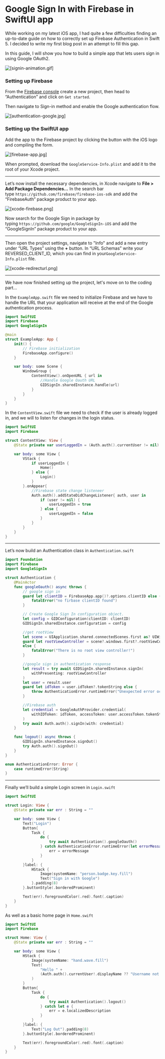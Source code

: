 # Google Sign In with Firebase in SwiftUI app

While working on my latest iOS app, I had quite a few difficulties finding an up-to-date guide on how to correctly set up Firebase Authentication in Swift 5.
I decided to write my first blog post in an attempt to fill this gap.

In this guide, I will show you how to build a simple app that lets users sign in using Google OAuth2.

![[signin-animation.gif]](https://miro.medium.com/v2/resize:fit:1400/1*CwsphXmDv0pLLRYwZrA6CQ.gif)

### Setting up Firebase

From the [Firebase console](https://console.firebase.google.com/u/0/) create a new project, then head to “Authentication” and click on `Get started`.

Then navigate to Sign-in method and enable the Google authentication flow.

![[authentication-google.jpg]](https://miro.medium.com/v2/resize:fit:1400/format:webp/1*TqxMMQFd0fmyGLCMOpqhDg.jpeg)

### Setting up the SwiftUI app

Add the app to the Firebase project by clicking the button with the iOS logo and compiling the form.

![[firebase-app.jpg]](https://miro.medium.com/v2/resize:fit:1400/format:webp/1*tIXOjHejPKHFctAuwF3eUA.jpeg)

When prompted, download the `GoogleService-Info.plist` and add it to the root of your Xcode project.

---

Let’s now install the necessary dependencies, in Xcode navigate to **File > Add Package Dependencies…**
In the search bar type `https://github.com/firebase/firebase-ios-sdk` and add the “FirebaseAuth” package product to your app.

![[xcode-firebase.png]](https://miro.medium.com/v2/resize:fit:1400/format:webp/1*ETnOAQyTA3HG3-AKiqKH4w.png)

Now search for the Google Sign in package by typing `https://github.com/google/GoogleSignIn-iOS` and add the “GoogleSignIn” package product to your app.

---

Then open the project settings, navigate to "Info" and add a new entry under “URL Types” using the **+** button.
In “URL Schemas” write your REVERSED_CLIENT_ID, which you can find in your`GoogleService-Info.plist` file.

![[xcode-redirecturl.png]](https://miro.medium.com/v2/resize:fit:1400/format:webp/1*ITkCxZKDPb6r8Dy8WDXQHQ.png)

---

We have now finished setting up the project, let's move on to the coding part...

In the `ExampleApp.swift` file we need to initialize Firebase and we have to handle the URL that your application will receive at the end of the Google authentication process.

```swift
import SwiftUI
import Firebase
import GoogleSignIn

@main
struct ExampleApp: App {
    init() {
        // Firebase initialization
        FirebaseApp.configure()
    }

    var body: some Scene {
        WindowGroup {
            ContentView().onOpenURL { url in
                //Handle Google Oauth URL
                GIDSignIn.sharedInstance.handle(url)
            }
        }
    }
}
```

In the `ContentView.swift` file we need to check if the user is already logged in, and we will to listen for changes in the login status.

```swift
import SwiftUI
import Firebase

struct ContentView: View {
    @State private var userLoggedIn = (Auth.auth().currentUser != nil)

    var body: some View {
        VStack {
            if userLoggedIn {
                Home()
            } else {
                Login()
            }
        }.onAppear{
            //Firebase state change listeneer
            Auth.auth().addStateDidChangeListener{ auth, user in
                if (user != nil) {
                    userLoggedIn = true
                } else {
                    userLoggedIn = false
                }
            }
        }
    }
}
```

---

Let’s now build an Authentication class in `Authentication.swift`

```swift
import Foundation
import Firebase
import GoogleSignIn

struct Authentication {
    @MainActor
    func googleOauth() async throws {
        // google sign in
        guard let clientID = FirebaseApp.app()?.options.clientID else {
            fatalError("no firbase clientID found")
        }

        // Create Google Sign In configuration object.
        let config = GIDConfiguration(clientID: clientID)
        GIDSignIn.sharedInstance.configuration = config

        //get rootView
        let scene = UIApplication.shared.connectedScenes.first as? UIWindowScene
        guard let rootViewController = scene?.windows.first?.rootViewController
        else {
            fatalError("There is no root view controller!")
        }

        //google sign in authentication response
        let result = try await GIDSignIn.sharedInstance.signIn(
            withPresenting: rootViewController
        )
        let user = result.user
        guard let idToken = user.idToken?.tokenString else {
            throw AuthenticationError.runtimeError("Unexpected error occurred, please retry")
        }

        //Firebase auth
        let credential = GoogleAuthProvider.credential(
            withIDToken: idToken, accessToken: user.accessToken.tokenString
        )
        try await Auth.auth().signIn(with: credential)
    }

    func logout() async throws {
        GIDSignIn.sharedInstance.signOut()
        try Auth.auth().signOut()
    }
}

enum AuthenticationError: Error {
    case runtimeError(String)
}
```

---

Finally we’ll build a simple Login screen in `Login.swift`

```swift
import SwiftUI

struct Login: View {
    @State private var err : String = ""

    var body: some View {
        Text("Login")
        Button{
            Task {
                do {
                    try await Authentication().googleOauth()
                } catch AuthenticationError.runtimeError(let errorMessage) {
                    err = errorMessage
                }
            }
        }label: {
            HStack {
                Image(systemName: "person.badge.key.fill")
                Text("Sign in with Google")
            }.padding(8)
        }.buttonStyle(.borderedProminent)

        Text(err).foregroundColor(.red).font(.caption)
    }
}
```

As well as a basic home page in `Home.swift`

```swift
import SwiftUI
import Firebase

struct Home: View {
    @State private var err : String = ""

    var body: some View {
        HStack {
            Image(systemName: "hand.wave.fill")
            Text(
                "Hello " +
                (Auth.auth().currentUser!.displayName ?? "Username not found")
            )
        }
        Button{
            Task {
                do {
                    try await Authentication().logout()
                } catch let e {
                    err = e.localizedDescription
                }
            }
        }label: {
            Text("Log Out").padding(8)
        }.buttonStyle(.borderedProminent)

        Text(err).foregroundColor(.red).font(.caption)
    }
}
```
